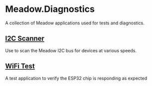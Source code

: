 # Meadow.Diagnostics
A collection of Meadow applications used for tests and diagnostics.

## [I2C Scanner](Source/I2CScanner)
Use to scan the Meadow I2C bus for devices at various speeds.

## [WiFi Test](Source/WiFiTest)
A test application to verify the ESP32 chip is responding as expected
